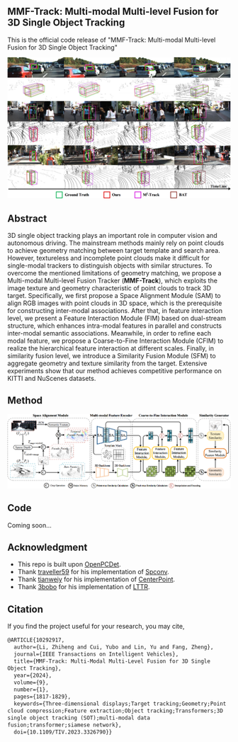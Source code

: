 ## MMF-Track: Multi-modal Multi-level Fusion for 3D Single Object Tracking

This is the official code release of "MMF-Track: Multi-modal Multi-level Fusion for 3D Single Object Tracking"

![](https://github.com/LeoZhiheng/MMF-Tracker/blob/main/Picture/Quantitative_results.png)

## Abstract
3D single object tracking plays an important role in computer vision and autonomous driving. The mainstream methods mainly rely on point clouds to achieve geometry matching between target template and search area. However, textureless and incomplete point clouds make it difficult for single-modal trackers to distinguish objects with similar structures. To overcome the mentioned limitations of geometry matching, we propose a Multi-modal Multi-level Fusion Tracker (**MMF-Track**), which exploits the image texture and geometry characteristic of point clouds to track 3D target. Specifically, we first propose a Space Alignment Module (SAM) to align RGB images with point clouds in 3D space, which is the prerequisite for constructing inter-modal associations. After that, in feature interaction level, we present a Feature Interaction Module (FIM) based on dual-stream structure, which enhances intra-modal features in parallel and constructs inter-modal semantic associations. Meanwhile, in order to refine each modal feature, we propose a Coarse-to-Fine Interaction Module (CFIM) to realize the hierarchical feature interaction at different scales. Finally, in similarity fusion level, we introduce a Similarity Fusion Module (SFM) to aggregate geometry and texture similarity from the target. Extensive experiments show that our method achieves competitive performance on KITTI and NuScenes datasets.

## Method

![](https://github.com/LeoZhiheng/MMF-Tracker/blob/main/Picture/MMF-Track.png)


## Code
Coming soon...


## Acknowledgment
- This repo is built upon [OpenPCDet](https://github.com/open-mmlab/OpenPCDet).
- Thank [traveller59](https://github.com/traveller59) for his implementation of [Spconv](https://github.com/traveller59/spconv).
- Thank [tianweiy](https://github.com/tianweiy) for his implementation of [CenterPoint](https://github.com/tianweiy/CenterPoint).
- Thank [3bobo](https://github.com/3bobo) for his implementation of [LTTR](https://github.com/3bobo/lttr).

## Citation
If you find the project useful for your research, you may cite,

```
@ARTICLE{10292917,
  author={Li, Zhiheng and Cui, Yubo and Lin, Yu and Fang, Zheng},
  journal={IEEE Transactions on Intelligent Vehicles}, 
  title={MMF-Track: Multi-Modal Multi-Level Fusion for 3D Single Object Tracking}, 
  year={2024},
  volume={9},
  number={1},
  pages={1817-1829},
  keywords={Three-dimensional displays;Target tracking;Geometry;Point cloud compression;Feature extraction;Object tracking;Transformers;3D single object tracking (SOT);multi-modal data fusion;transformer;siamese network},
  doi={10.1109/TIV.2023.3326790}}
```
